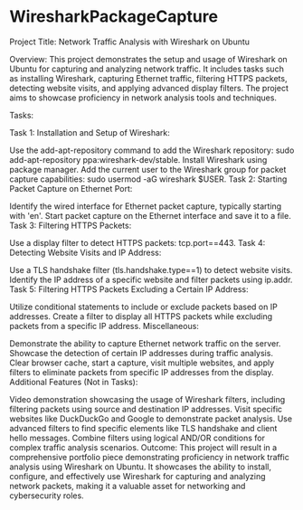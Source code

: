 # WiresharkPackageCapture

Project Title: Network Traffic Analysis with Wireshark on Ubuntu

Overview:
This project demonstrates the setup and usage of Wireshark on Ubuntu for capturing and analyzing network traffic. It includes tasks such as installing Wireshark, capturing Ethernet traffic, filtering HTTPS packets, detecting website visits, and applying advanced display filters. The project aims to showcase proficiency in network analysis tools and techniques.

Tasks:

Task 1: Installation and Setup of Wireshark:

Use the add-apt-repository command to add the Wireshark repository: sudo add-apt-repository ppa:wireshark-dev/stable.
Install Wireshark using package manager.
Add the current user to the Wireshark group for packet capture capabilities: sudo usermod -aG wireshark $USER.
Task 2: Starting Packet Capture on Ethernet Port:

Identify the wired interface for Ethernet packet capture, typically starting with 'en'.
Start packet capture on the Ethernet interface and save it to a file.
Task 3: Filtering HTTPS Packets:

Use a display filter to detect HTTPS packets: tcp.port==443.
Task 4: Detecting Website Visits and IP Address:

Use a TLS handshake filter (tls.handshake.type==1) to detect website visits.
Identify the IP address of a specific website and filter packets using ip.addr.
Task 5: Filtering HTTPS Packets Excluding a Certain IP Address:

Utilize conditional statements to include or exclude packets based on IP addresses.
Create a filter to display all HTTPS packets while excluding packets from a specific IP address.
Miscellaneous:

Demonstrate the ability to capture Ethernet network traffic on the server.
Showcase the detection of certain IP addresses during traffic analysis.
Clear browser cache, start a capture, visit multiple websites, and apply filters to eliminate packets from specific IP addresses from the display.
Additional Features (Not in Tasks):

Video demonstration showcasing the usage of Wireshark filters, including filtering packets using source and destination IP addresses.
Visit specific websites like DuckDuckGo and Google to demonstrate packet analysis.
Use advanced filters to find specific elements like TLS handshake and client hello messages.
Combine filters using logical AND/OR conditions for complex traffic analysis scenarios.
Outcome:
This project will result in a comprehensive portfolio piece demonstrating proficiency in network traffic analysis using Wireshark on Ubuntu. It showcases the ability to install, configure, and effectively use Wireshark for capturing and analyzing network packets, making it a valuable asset for networking and cybersecurity roles.
